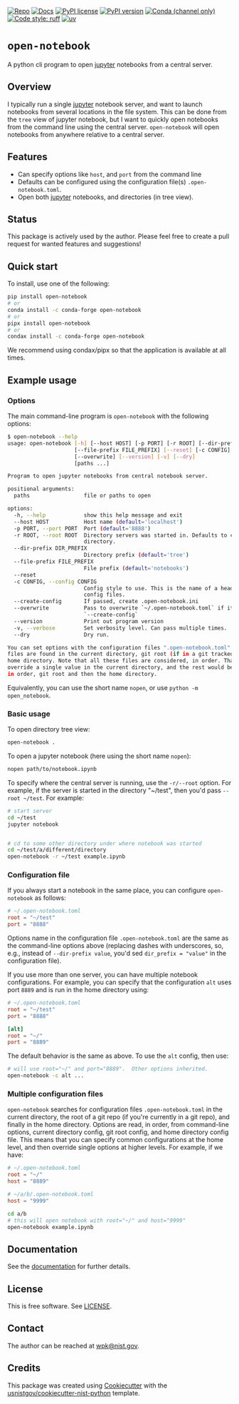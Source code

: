 <!-- markdownlint-disable MD041 -->

<!-- prettier-ignore-start -->
[![Repo][repo-badge]][repo-link]
[![Docs][docs-badge]][docs-link]
[![PyPI license][license-badge]][license-link]
[![PyPI version][pypi-badge]][pypi-link]
[![Conda (channel only)][conda-badge]][conda-link]
[![Code style: ruff][ruff-badge]][ruff-link]
[![uv][uv-badge]][uv-link]

<!--
  For more badges, see
  https://shields.io/category/other
  https://naereen.github.io/badges/
  [pypi-badge]: https://badge.fury.io/py/open-notebook
-->

[ruff-badge]: https://img.shields.io/endpoint?url=https://raw.githubusercontent.com/astral-sh/ruff/main/assets/badge/v2.json
[ruff-link]: https://github.com/astral-sh/ruff
[uv-badge]: https://img.shields.io/endpoint?url=https://raw.githubusercontent.com/astral-sh/uv/main/assets/badge/v0.json
[uv-link]: https://github.com/astral-sh/uv
[pypi-badge]: https://img.shields.io/pypi/v/open-notebook
[pypi-link]: https://pypi.org/project/open-notebook
[docs-badge]: https://img.shields.io/badge/docs-sphinx-informational
[docs-link]: https://pages.nist.gov/open-notebook/
[repo-badge]: https://img.shields.io/badge/--181717?logo=github&logoColor=ffffff
[repo-link]: https://github.com/usnistgov/open-notebook
[conda-badge]: https://img.shields.io/conda/v/conda-forge/open-notebook
[Conda-link]: https://anaconda.org/conda-forge/open-notebook
[license-badge]: https://img.shields.io/pypi/l/open-notebook?color=informational
[license-link]: https://github.com/usnistgov/open-notebook/blob/main/LICENSE

<!-- other links -->

[jupyter]: https://jupyter.org/

<!-- prettier-ignore-end -->

# `open-notebook`

A python cli program to open [jupyter] notebooks from a central server.

## Overview

I typically run a single [jupyter] notebook server, and want to launch notebooks
from several locations in the file system. This can be done from the `tree` view
of jupyter notebook, but I want to quickly open notebooks from the command line
using the central server. `open-notebook` will open notebooks from anywhere
relative to a central server.

## Features

- Can specify options like `host`, and `port` from the command line
- Defaults can be configured using the configuration file(s)
  `.open-notebook.toml`.
- Open both [jupyter] notebooks, and directories (in tree view).

## Status

This package is actively used by the author. Please feel free to create a pull
request for wanted features and suggestions!

## Quick start

<!-- start-installation -->

To install, use one of the following:

```bash
pip install open-notebook
# or
conda install -c conda-forge open-notebook
# or
pipx install open-notebook
# or
condax install -c conda-forge open-notebook
```

We recommend using condax/pipx so that the application is available at all
times.

<!-- end-installation -->

## Example usage

<!-- markdownlint-disable-next-line MD013 -->
<!-- [[[cog
import sys
sys.path.insert(0, ".")
from tools.cog_utils import wrap_command, get_pyproject, run_command, cat_lines
sys.path.pop(0)
]]] -->
<!-- [[[end]]] -->

### Options

The main command-line program is `open-notebook` with the following options:

<!-- prettier-ignore-start -->
<!-- markdownlint-disable MD013 -->
<!-- [[[cog run_command("open-notebook --help", include_cmd=True, wrapper="bash")]]] -->
```bash
$ open-notebook --help
usage: open-notebook [-h] [--host HOST] [-p PORT] [-r ROOT] [--dir-prefix DIR_PREFIX]
                     [--file-prefix FILE_PREFIX] [--reset] [-c CONFIG] [--create-config]
                     [--overwrite] [--version] [-v] [--dry]
                     [paths ...]

Program to open jupyter notebooks from central notebook server.

positional arguments:
  paths                 file or paths to open

options:
  -h, --help            show this help message and exit
  --host HOST           Host name (default='localhost')
  -p PORT, --port PORT  Port (default='8888')
  -r ROOT, --root ROOT  Directory servers was started in. Defaults to current working
                        directory.
  --dir-prefix DIR_PREFIX
                        Directory prefix (default='tree')
  --file-prefix FILE_PREFIX
                        File prefix (default='notebooks')
  --reset
  -c CONFIG, --config CONFIG
                        Config style to use. This is the name of a header in one of the
                        config files.
  --create-config       If passed, create .open-notebook.ini
  --overwrite           Pass to overwrite `~/.open-notebook.toml` if it exists with
                        `--create-config`
  --version             Print out program version
  -v, --verbose         Set verbosity level. Can pass multiple times.
  --dry                 Dry run.

You can set options with the configuration files ".open-notebook.toml". Configuration
files are found in the current directory, git root (if in a git tracked tree), and the
home directory. Note that all these files are considered, in order. That is, you could
override a single value in the current directory, and the rest would be inherited from,
in order, git root and then the home directory.
```

<!-- [[[end]]] -->
<!-- prettier-ignore-end -->

<!-- markdownlint-enable MD013 -->

Equivalently, you can use the short name `nopen`, or use
`python -m open_notebook`.

### Basic usage

To open directory tree view:

```bash
open-notebook .
```

To open a jupyter notebook (here using the short name `nopen`):

```bash
nopen path/to/notebook.ipynb
```

To specify where the central server is running, use the `-r/--root` option. For
example, if the server is started in the directory "~/test", then you'd pass
`--root ~/test`. For example:

```bash
# start server
cd ~/test
jupyter notebook


# cd to some other directory under where notebook was started
cd ~/test/a/different/directory
open-notebook -r ~/test example.ipynb
```

### Configuration file

If you always start a notebook in the same place, you can configure
`open-notebook` as follows:

```toml
# ~/.open-notebook.toml
root = "~/test"
port = "8888"

```

Options name in the configuration file `.open-notebook.toml` are the same as the
command-line options above (replacing dashes with underscores, so, e.g., instead
of `--dir-prefix value`, you'd sed `dir_prefix = "value"` in the configuration
file).

If you use more than one server, you can have multiple notebook configurations.
For example, you can specify that the configuration `alt` uses port `8889` and
is run in the home directory using:

```toml
# ~/.open-notebook.toml
root = "~/test"
port = "8888"

[alt]
root = "~/"
port = "8889"

```

The default behavior is the same as above. To use the `alt` config, then use:

```bash
# will use root="~/" and port="8889".  Other options inherited.
open-notebook -c alt ...
```

### Multiple configuration files

`open-notebook` searches for configuration files `.open-notebook.toml` in the
current directory, the root of a git repo (if you're currently in a git repo),
and finally in the home directory. Options are read, in order, from command-line
options, current directory config, git root config, and home directory config
file. This means that you can specify common configurations at the home level,
and then override single options at higher levels. For example, if we have:

```toml
# ~/.open-notebook.toml
root = "~/"
host = "8889"

```

```toml
# ~/a/b/.open-notebook.toml
host = "9999"

```

```bash
cd a/b
# this will open notebook with root="~/" and host="9999"
open-notebook example.ipynb
```

<!-- end-docs -->

## Documentation

See the [documentation][docs-link] for further details.

## License

This is free software. See [LICENSE][license-link].

## Contact

The author can be reached at <wpk@nist.gov>.

## Credits

This package was created using
[Cookiecutter](https://github.com/audreyr/cookiecutter) with the
[usnistgov/cookiecutter-nist-python](https://github.com/usnistgov/cookiecutter-nist-python)
template.
